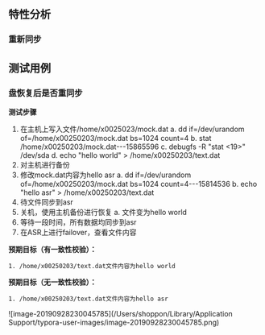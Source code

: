 ## 特性分析

### 重新同步

## 测试用例

### 盘恢复后是否重同步

**测试步骤**

1. 在主机上写入文件/home/x0025023/mock.dat
a. dd if=/dev/urandom of=/home/x00250203/mock.dat bs=1024 count=4
b. stat /home/x00250203/mock.dat---15865596
c. debugfs -R "stat <19>" /dev/sda
d. echo "hello world" > /home/x00250203/text.dat
2. 对主机进行备份
3. 修改mock.dat内容为hello asr
a. dd if=/dev/urandom of=/home/x00250203/mock.dat bs=1024 count=4---15814536
b. echo "hello asr" > /home/x00250203/text.dat
4. 待文件同步到asr
5. 关机，使用主机备份进行恢复
a. 文件变为hello world
6. 等待一段时间，所有数据均同步到asr
7. 在ASR上进行failover，查看文件内容

**预期目标（有一致性校验）：**

	1. /home/x00250203/text.dat文件内容为hello world

**预期目标（无一致性校验）：**

	1. /home/x00250203/text.dat文件内容为hello asr

![image-20190928230045785](/Users/shoppon/Library/Application Support/typora-user-images/image-20190928230045785.png)